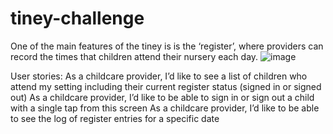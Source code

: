 # tiney-challenge
One of the main features of the tiney is is the ‘register’, where providers can record the times that children attend their nursery each day. 
![image](https://user-images.githubusercontent.com/99407460/176555509-a88b7f4d-37da-412c-b1bd-2c7ebe4c328e.png)

User stories: 
As a childcare provider, I’d like to see a list of children who attend my setting including their current register status (signed in or signed out)
As a childcare provider, I’d like to be able to sign in or sign out a child with a single tap from this screen
As a childcare provider, I’d like to be able to see the log of register entries for a specific date
